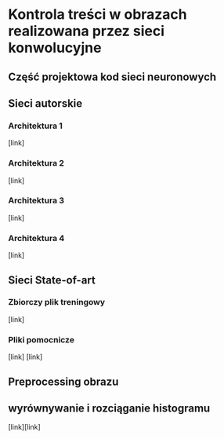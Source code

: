 # Kontrola treści w obrazach realizowana przez sieci konwolucyjne
## Część projektowa kod sieci neuronowych 


## Sieci autorskie
### Architektura 1
[link]
### Architektura 2
[link]
### Architektura 3
[link]
### Architektura 4
[link]

## Sieci State-of-art
### Zbiorczy plik treningowy
[link]
### Pliki pomocnicze
[link]
[link]

## Preprocessing obrazu
## wyrównywanie i rozciąganie histogramu
[link][link]



